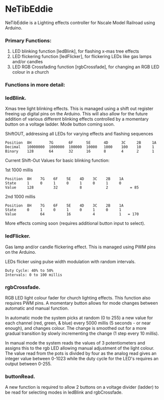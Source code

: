 # NeTibEddie

NeTibEddie is a Lighting effects controller for Nscale Model Railroad using Arduino.  

### Primary Functions:  

1. LED blinking function [ledBlink], for flashing x-mas tree effects
2. LED flickering function [ledFlicker], for flickering LEDs like gas lamps and/or candles
3. LED RGB Crossfading function [rgbCrossfade], for changing an RGB LED colour in a church

### Functions in more detail:  

### ledBlink.
Xmas tree light blinking effects.
This is managed using a shift out register freeing up digital pins on the Arduino. This will also allow for the future addition of various different blinking effects controlled by a momentary button on a voltage ladder. Mode button coming soon.  

ShiftOUT, addressing all LEDs for varying effects and flashing sequences  

    Position  8H        7G       6F      5E      4D      3C     2B     1A  
    Decimal   10000000  1000000  100000  10000   1000    100    10     1  
    Binary    128       64       32      16      8       4      2      1  

Current Shift-Out Values for basic blinking function:  

1st 1000 millis  

    Position  8H    7G    6F    5E    4D    3C    2B    1A  
    State     1     0     1     0     1     0     1     0  
    Value     128         32          8           2          = 85  

2nd 1000 millis  

    Position  8H    7G    6F    5E    4D    3C    2B    1A  
    State     0     1     0     1     0     1     0     1    
    Value           64          16          4           1   = 170  

More effects coming soon (requires additional button input to select).

### ledFlicker.
Gas lamp and/or candle flickering effect.
This is managed using PWM pins on the Arduino. 

LEDs flicker using pulse width modulation with random intervals.

    Duty Cycle: 40% to 50%
    Intervals: 0 to 100 millis

### rgbCrossfade.
RGB LED light colour fader for church lighting effects. This function also requires PWM pins. A momentary button allows for mode changes between automatic and manual function.    

In automatic mode the system picks at random (0 to 255) a new value for each channel (red, green, & blue) every 5000 millis (5 seconds - or near enough), and changes colour. The change is smoothed out for a more gradual transition by slowly incrementing the change (1 step every 10 millis).   

In manual mode the system reads the values of 3 potentiometers and assigns this to the rgb LED allowing manual adjustment of the light colour. The value read from the pots is divided by four as the analog read gives an integer value between 0-1023 while the duty cycle for the LED's requires an output between 0-255. 

### buttonRead.
A new function is required to allow 2 buttons on a voltage divider (ladder) to be read for selecting modes in ledBlink and rgbCrossfade.  
